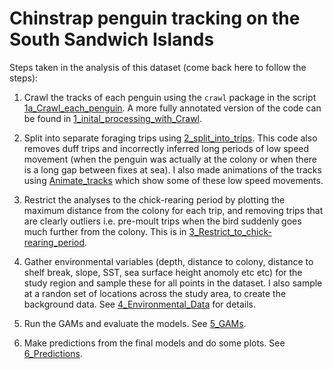 # Chinstrap penguin tracking on the South Sandwich Islands

Steps taken in the analysis of this dataset (come back here to follow the steps):

1. Crawl the tracks of each penguin using the ```crawl``` package in the script [1a_Crawl_each_penguin](https://github.com/GemmaClucas/CHPE_Tracking_South_Sandwich_Islands/blob/master/1a_Crawl_each_penguin.md). 
A more fully annotated version of the code can be found in [1_inital_processing_with_Crawl](https://github.com/GemmaClucas/CHPE_Tracking_South_Sandwich_Islands/blob/master/1_Initial_processing_with_Crawl.md).

2. Split into separate foraging trips using [2_split_into_trips](https://github.com/GemmaClucas/CHPE_Tracking_South_Sandwich_Islands/blob/master/2_split_into_trips.md). This code also removes duff trips and incorrectly inferred long periods of low speed movement (when the penguin was actually at the colony or when there is a long gap between fixes at sea). I also made animations of the tracks using [Animate_tracks](https://github.com/GemmaClucas/CHPE_Tracking_South_Sandwich_Islands/blob/master/Animate_tracks.md) which show some of these low speed movements.

3. Restrict the analyses to the chick-rearing period by plotting the maximum distance from the colony for each trip, and removing trips that are clearly outliers i.e. pre-moult trips when the bird suddenly goes much further from the colony. This is in [3_Restrict_to_chick-rearing_period](https://github.com/GemmaClucas/CHPE_Tracking_South_Sandwich_Islands/blob/master/3_Restrict_to-chick-rearing_period.md).

4. Gather environmental variables (depth, distance to colony, distance to shelf break, slope, SST, sea surface height anomoly etc etc) for the study region and sample these for all points in the dataset. I also sample at a randon set of locations across the study area, to create the background data. See [4_Environmental_Data](https://github.com/GemmaClucas/CHPE_Tracking_South_Sandwich_Islands/blob/master/4_Environmental_Data.md) for details.

5. Run the GAMs and evaluate the models. See [5_GAMs](https://github.com/GemmaClucas/CHPE_Tracking_South_Sandwich_Islands/blob/master/5_GAMs.md).

6. Make predictions from the final models and do some plots. See [6_Predictions](https://github.com/GemmaClucas/CHPE_Tracking_South_Sandwich_Islands/blob/master/6_Predictions.md).